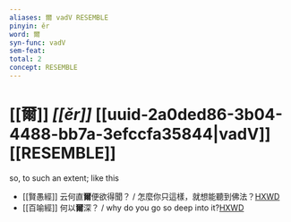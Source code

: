 ```yaml
---
aliases: 爾 vadV RESEMBLE
pinyin: ěr
word: 爾
syn-func: vadV
sem-feat: 
total: 2
concept: RESEMBLE 
---
```

# [[爾]] *[[ěr]]*  [[uuid-2a0ded86-3b04-4488-bb7a-3efccfa35844|vadV]] [[RESEMBLE]]
so, to such an extent; like this
 - [[賢愚經]] 云何直**爾**便欲得聞？ / 怎麼你只這樣，就想能聽到佛法？[HXWD](https://hxwd.org/textview.html?location=KR6b0059_T_001-0350c.58)
 - [[百喻經]] 何以**爾**深？ / why do you go so deep into it?[HXWD](https://hxwd.org/textview.html?location=KR6b0066_T_001-0546b.6)